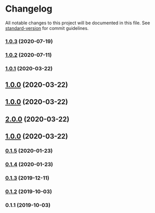 # Changelog

All notable changes to this project will be documented in this file. See [standard-version](https://github.com/conventional-changelog/standard-version) for commit guidelines.

### [1.0.3](https://github.com/GX-mobgeek/extensor/compare/v1.0.2...v1.0.3) (2020-07-19)

### [1.0.2](https://github.com/GX-mobgeek/extensor/compare/v1.0.1...v1.0.2) (2020-07-11)

### [1.0.1](https://github.com/GX-mobgeek/extensor/compare/v1.0.0...v1.0.1) (2020-03-22)

## [1.0.0](https://github.com/GX-mobgeek/extensor/compare/v0.1.5...v1.0.0) (2020-03-22)

## [1.0.0](https://github.com/GX-mobgeek/extensor/compare/v2.0.0...v1.0.0) (2020-03-22)

## [2.0.0](https://github.com/GX-mobgeek/extensor/compare/v1.0.0...v2.0.0) (2020-03-22)

## [1.0.0](https://github.com/GX-mobgeek/extensor/compare/v0.1.5...v1.0.0) (2020-03-22)

### [0.1.5](https://github.com/GX-mobgeek/extensor/compare/v0.1.4...v0.1.5) (2020-01-23)

### [0.1.4](https://github.com/GX-mobgeek/extensor/compare/v0.1.3...v0.1.4) (2020-01-23)

### [0.1.3](https://github.com/GX-mobgeek/extensor/compare/v0.1.2...v0.1.3) (2019-12-11)

### [0.1.2](https://github.com/GX-mobgeek/extensor/compare/v0.1.1...v0.1.2) (2019-10-03)

### 0.1.1 (2019-10-03)
